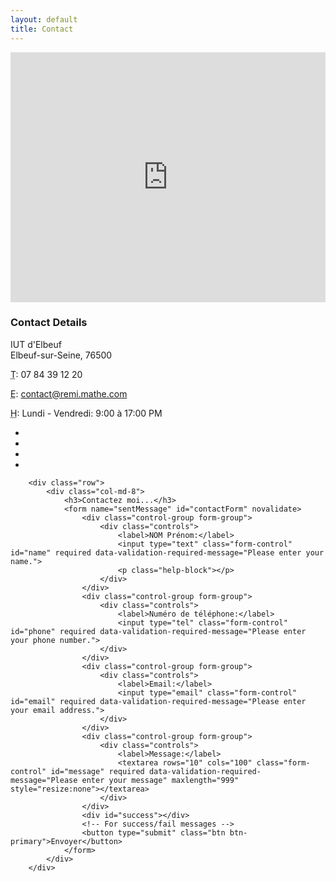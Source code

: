 ```yaml
---
layout: default
title: Contact
---
```


<div class="row">
<!-- Map Column -->
            <div class="col-md-8">
                <!-- Embedded Google Map -->
                <iframe width="100%" height="400px" frameborder="0" scrolling="no" marginheight="0" marginwidth="0" src="http://maps.google.com/maps?hl=en&amp;ie=UTF8&amp;ll=37.0625,-95.677068&amp;spn=56.506174,79.013672&amp;t=m&amp;z=4&amp;output=embed"></iframe>
            </div>
            <!-- Contact Details Column -->
            <div class="col-md-4">
                <h3>Contact Details</h3>
                <p>
                    IUT d'Elbeuf<br>Elbeuf-sur-Seine, 76500<br>
                </p>
                <p><i class="fa fa-phone"></i> 
                    <abbr title="Phone">T</abbr>: 07 84 39 12 20</p>
                <p><i class="fa fa-envelope-o"></i> 
                    <abbr title="Email">E</abbr>: <a href="mailto:name@example.com">contact@remi.mathe.com</a>
                </p>
                <p><i class="fa fa-clock-o"></i> 
                    <abbr title="Hours">H</abbr>: Lundi - Vendredi: 9:00 à 17:00 PM</p>
                <ul class="list-unstyled list-inline list-social-icons">
                    <li>
                        <a href="#"><i class="fa fa-facebook-square fa-2x"></i></a>
                    </li>
                    <li>
                        <a href="#"><i class="fa fa-linkedin-square fa-2x"></i></a>
                    </li>
                    <li>
                        <a href="#"><i class="fa fa-twitter-square fa-2x"></i></a>
                    </li>
                    <li>
                        <a href="#"><i class="fa fa-google-plus-square fa-2x"></i></a>
                    </li>
                </ul>
            </div>
        </div>

        <div class="row">
            <div class="col-md-8">
                <h3>Contactez moi...</h3>
                <form name="sentMessage" id="contactForm" novalidate>
                    <div class="control-group form-group">
                        <div class="controls">
                            <label>NOM Prénom:</label>
                            <input type="text" class="form-control" id="name" required data-validation-required-message="Please enter your name.">
                            <p class="help-block"></p>
                        </div>
                    </div>
                    <div class="control-group form-group">
                        <div class="controls">
                            <label>Numéro de téléphone:</label>
                            <input type="tel" class="form-control" id="phone" required data-validation-required-message="Please enter your phone number.">
                        </div>
                    </div>
                    <div class="control-group form-group">
                        <div class="controls">
                            <label>Email:</label>
                            <input type="email" class="form-control" id="email" required data-validation-required-message="Please enter your email address.">
                        </div>
                    </div>
                    <div class="control-group form-group">
                        <div class="controls">
                            <label>Message:</label>
                            <textarea rows="10" cols="100" class="form-control" id="message" required data-validation-required-message="Please enter your message" maxlength="999" style="resize:none"></textarea>
                        </div>
                    </div>
                    <div id="success"></div>
                    <!-- For success/fail messages -->
                    <button type="submit" class="btn btn-primary">Envoyer</button>
                </form>
            </div>
        </div>